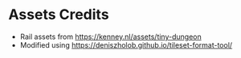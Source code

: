 # Assets Credits

* Rail assets from https://kenney.nl/assets/tiny-dungeon
* Modified using https://deniszholob.github.io/tileset-format-tool/
